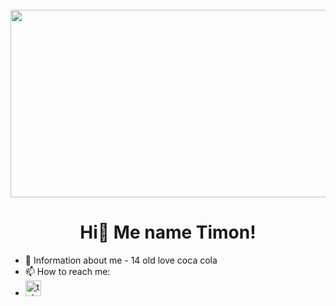 <br clear="both">

<div align="center">
  <img height="300" width="600" src="https://tenor.com/ru/view/computer-typing-beavis-and-butthead-back-to-work-working-hard-gif-15174545"  />
</div>

<h1 align="center">Hi👋 Me name Timon!</h1>














- 💬 Information about me - 14 old love coca cola
- 📫 How to reach me:
-  <a href="https://t.me/lovecocacola123" target="_blank">
    <img src="https://img.shields.io/static/v1?message=Telegram&logo=telegram&label=&color=2CA5E0&logoColor=white&labelColor=&style=for-the-badge" height="25" alt="telegram logo"  />
  </a>
</div>




